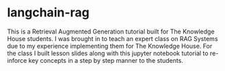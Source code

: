 # langchain-rag

This is a Retrieval Augmented Generation tutorial built for The Knowledge House students. I was brought in to teach an expert class on RAG Systems due to my experience implementing them for The Knowledge House. For the class I built lesson slides along with this jupyter notebook tutorial to re-inforce key concepts in a step by step manner to the students. 